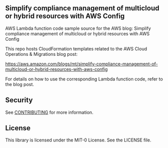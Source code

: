 ## Simplify compliance management of multicloud or hybrid resources with AWS Config

AWS Lambda function code sample source for the AWS blog: Simplify compliance management of multicloud or hybrid resources with AWS Config

This repo hosts CloudFormation templates related to the AWS Cloud Operations & Migrations blog post:

https://aws.amazon.com/blogs/mt/simplify-compliance-management-of-multicloud-or-hybrid-resources-with-aws-config

For details on how to use the corresponding Lambda function code, refer to the blog post.

## Security

See [CONTRIBUTING](CONTRIBUTING.md#security-issue-notifications) for more information.

## License

This library is licensed under the MIT-0 License. See the LICENSE file.

